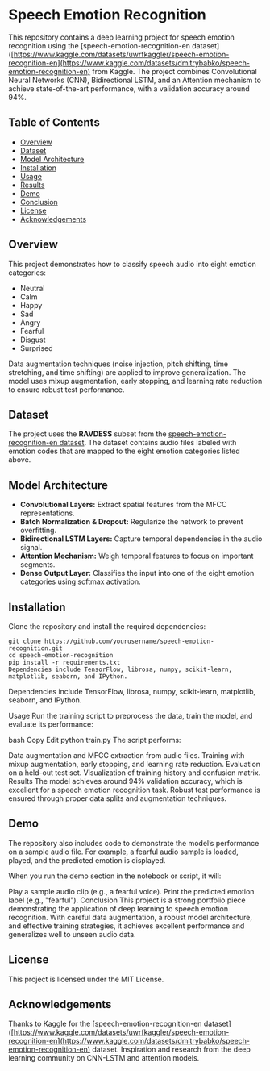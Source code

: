 # Speech Emotion Recognition

This repository contains a deep learning project for speech emotion recognition using the [speech-emotion-recognition-en dataset]([https://www.kaggle.com/datasets/uwrfkaggler/speech-emotion-recognition-en](https://www.kaggle.com/datasets/dmitrybabko/speech-emotion-recognition-en) from Kaggle. The project combines Convolutional Neural Networks (CNN), Bidirectional LSTM, and an Attention mechanism to achieve state-of-the-art performance, with a validation accuracy around 94%.

## Table of Contents
- [Overview](#overview)
- [Dataset](#dataset)
- [Model Architecture](#model-architecture)
- [Installation](#installation)
- [Usage](#usage)
- [Results](#results)
- [Demo](#demo)
- [Conclusion](#conclusion)
- [License](#license)
- [Acknowledgements](#acknowledgements)

## Overview
This project demonstrates how to classify speech audio into eight emotion categories:
- Neutral
- Calm
- Happy
- Sad
- Angry
- Fearful
- Disgust
- Surprised

Data augmentation techniques (noise injection, pitch shifting, time stretching, and time shifting) are applied to improve generalization. The model uses mixup augmentation, early stopping, and learning rate reduction to ensure robust test performance.

## Dataset
The project uses the **RAVDESS** subset from the [speech-emotion-recognition-en dataset](https://www.kaggle.com/datasets/uwrfkaggler/speech-emotion-recognition-en). The dataset contains audio files labeled with emotion codes that are mapped to the eight emotion categories listed above.

## Model Architecture
- **Convolutional Layers:** Extract spatial features from the MFCC representations.
- **Batch Normalization & Dropout:** Regularize the network to prevent overfitting.
- **Bidirectional LSTM Layers:** Capture temporal dependencies in the audio signal.
- **Attention Mechanism:** Weigh temporal features to focus on important segments.
- **Dense Output Layer:** Classifies the input into one of the eight emotion categories using softmax activation.

## Installation
Clone the repository and install the required dependencies:

```
git clone https://github.com/yourusername/speech-emotion-recognition.git
cd speech-emotion-recognition
pip install -r requirements.txt
Dependencies include TensorFlow, librosa, numpy, scikit-learn, matplotlib, seaborn, and IPython.
```

Dependencies include TensorFlow, librosa, numpy, scikit-learn, matplotlib, seaborn, and IPython.

Usage
Run the training script to preprocess the data, train the model, and evaluate its performance:

bash
Copy
Edit
python train.py
The script performs:

Data augmentation and MFCC extraction from audio files.
Training with mixup augmentation, early stopping, and learning rate reduction.
Evaluation on a held-out test set.
Visualization of training history and confusion matrix.
Results
The model achieves around 94% validation accuracy, which is excellent for a speech emotion recognition task. Robust test performance is ensured through proper data splits and augmentation techniques.

## Demo
The repository also includes code to demonstrate the model’s performance on a sample audio file. For example, a fearful audio sample is loaded, played, and the predicted emotion is displayed.

When you run the demo section in the notebook or script, it will:

Play a sample audio clip (e.g., a fearful voice).
Print the predicted emotion label (e.g., "fearful").
Conclusion
This project is a strong portfolio piece demonstrating the application of deep learning to speech emotion recognition. With careful data augmentation, a robust model architecture, and effective training strategies, it achieves excellent performance and generalizes well to unseen audio data.

## License
This project is licensed under the MIT License.

## Acknowledgements
Thanks to Kaggle for the [speech-emotion-recognition-en dataset]([https://www.kaggle.com/datasets/uwrfkaggler/speech-emotion-recognition-en](https://www.kaggle.com/datasets/dmitrybabko/speech-emotion-recognition-en) dataset.
Inspiration and research from the deep learning community on CNN-LSTM and attention models.
